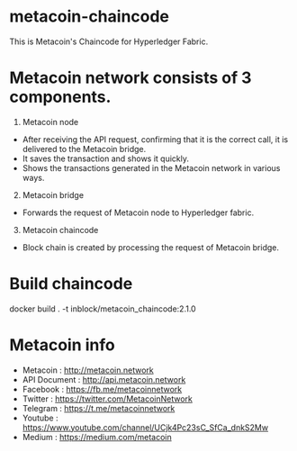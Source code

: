 # metacoin-chaincode

This is Metacoin's Chaincode for Hyperledger Fabric.


# Metacoin network consists of 3 components.

1. Metacoin node
- After receiving the API request, confirming that it is the correct call, it is delivered to the Metacoin bridge.
- It saves the transaction and shows it quickly.
- Shows the transactions generated in the Metacoin network in various ways.

2. Metacoin bridge
- Forwards the request of Metacoin node to Hyperledger fabric.

3. Metacoin chaincode
- Block chain is created by processing the request of Metacoin bridge.


# Build chaincode
docker build . -t inblock/metacoin_chaincode:2.1.0


# Metacoin info
- Metacoin : http://metacoin.network
- API Document : http://api.metacoin.network
- Facebook : https://fb.me/metacoinnetwork
- Twitter : https://twitter.com/MetacoinNetwork
- Telegram : https://t.me/metacoinnetwork
- Youtube : https://www.youtube.com/channel/UCjk4Pc23sC_SfCa_dnkS2Mw
- Medium : https://medium.com/metacoin
